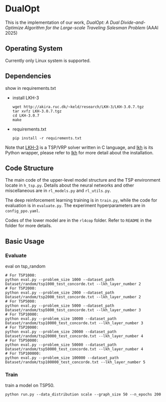 # DualOpt

This is the implementation of our work, *DualOpt: A Dual Divide-and-Optimize Algorithm for the Large-scale Traveling
Salesman Problem* (AAAI 2025)

## Operating System

Currently only Linux system is supported.

## Dependencies

show in requirements.txt

- install LKH-3

  ```
  wget http://akira.ruc.dk/~keld/research/LKH-3/LKH-3.0.7.tgz
  tar xvfz LKH-3.0.7.tgz
  cd LKH-3.0.7
  make
  ```

- requirements.txt

  ```
  pip install -r requirements.txt
  ```

Note that [LKH-3](http://akira.ruc.dk/~keld/research/LKH-3/) is a TSP/VRP solver written in C language, and [lkh](https://github.com/ben-hudson/pylkh) is its Python wrapper, please refer to [lkh](https://github.com/ben-hudson/pylkh) for more detail about the installation.



## Code Structure

The main code of the upper-level model structure and the TSP environment locate in `h_tsp.py`.
Details about the neural networks and other miscellaneous are in `rl_models.py` and `rl_utils.py`.

The deep reinforcement learning training is in `train.py`, while the code for evaluation is in `evaluate.py`.
The experiment hyperparameters are in `config_ppo.yaml`.

Codes of the lower model are in the `rl4cop` folder. Refer to `README` in the folder for more details.

## Basic Usage

### Evaluate

eval on tsp_random

```
# For TSP1000:
python eval.py --problem_size 1000 --dataset_path Dataset/random/tsp1000_test_concorde.txt --lkh_layer_number 2 
# For TSP2000:
python eval.py --problem_size 2000 --dataset_path Dataset/random/tsp2000_test_concorde.txt --lkh_layer_number 2 
# For TSP5000:
python eval.py --problem_size 5000 --dataset_path Dataset/random/tsp5000_test_concorde.txt --lkh_layer_number 3 
# For TSP10000:
python eval.py --problem_size 10000 --dataset_path Dataset/random/tsp10000_test_concorde.txt --lkh_layer_number 3
# For TSP20000:
python eval.py --problem_size 20000 --dataset_path Dataset/random/tsp20000_test_concorde.txt --lkh_layer_number 4 
# For TSP50000:
python eval.py --problem_size 50000 --dataset_path Dataset/random/tsp50000_test_concorde.txt --lkh_layer_number 4 
# For TSP100000:
python eval.py --problem_size 100000 --dataset_path Dataset/random/tsp100000_test_concorde.txt --lkh_layer_number 5 
```

### Train

train a model on TSP50.

```
python run.py --data_distribution scale --graph_size 50 --n_epochs 200
```

